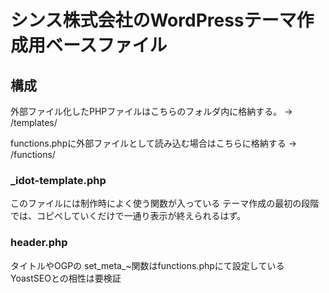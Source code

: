 # シンス株式会社のWordPressテーマ作成用ベースファイル

## 構成

外部ファイル化したPHPファイルはこちらのフォルダ内に格納する。
→ /templates/

functions.phpに外部ファイルとして読み込む場合はこちらに格納する
→ /functions/

### _idot-template.php
このファイルには制作時によく使う関数が入っている
テーマ作成の最初の段階では、コピペしていくだけで一通り表示が終えられるはず。

### header.php
タイトルやOGPの set_meta_~関数はfunctions.phpにて設定している
YoastSEOとの相性は要検証
